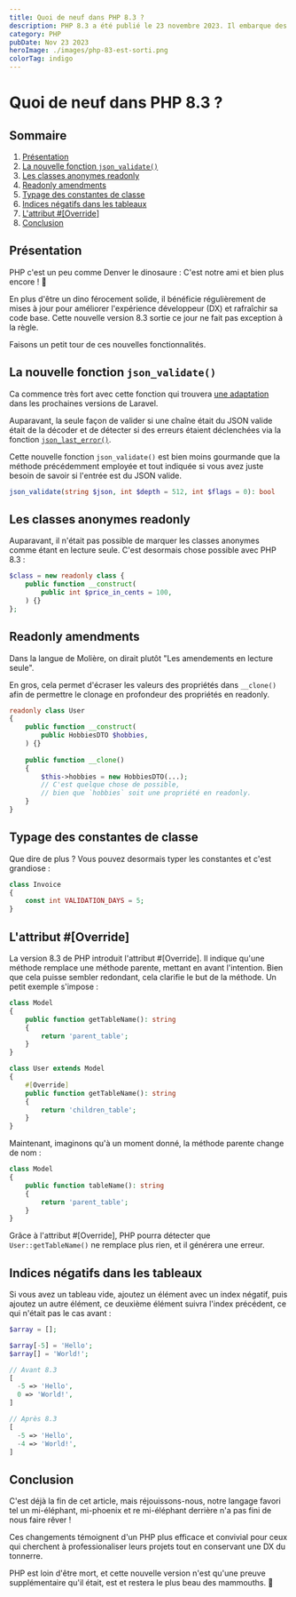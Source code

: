 ```yaml
---
title: Quoi de neuf dans PHP 8.3 ?
description: PHP 8.3 a été publié le 23 novembre 2023. Il embarque des améliorations pour les classes en readonly, la nouvelle fonction json_validate() et bien plus encore.
category: PHP
pubDate: Nov 23 2023
heroImage: ./images/php-83-est-sorti.png
colorTag: indigo
---
```


# Quoi de neuf dans PHP 8.3 ?

## Sommaire
1. [Présentation](#presentation)
6. [La nouvelle fonction `json_validate()`](#jsonvalidate)
7. [Les classes anonymes readonly](#anonymousreadonly)
2. [Readonly amendments](#readonlyamendments)
3. [Typage des constantes de classe](#typeconst)
5. [Indices négatifs dans les tableaux](#negativeindices)
4. [L'attribut #[Override]](#override)
8. [Conclusion](#conclusion)

## Présentation <a name="presentation"></a>
PHP c'est un peu comme Denver le dinosaure : C'est notre ami et bien plus encore ! 🦖

En plus d'être un dino férocement solide, il bénéficie régulièrement de mises à jour pour améliorer l'expérience développeur (DX) et rafraîchir sa code base. Cette nouvelle version 8.3 sortie ce jour ne fait pas exception à la règle.

Faisons un petit tour de ces nouvelles fonctionnalités.

## La nouvelle fonction `json_validate()` <a name="jsonvalidate"></a>

Ca commence très fort avec cette fonction qui trouvera [une adaptation](https://laravel.com/docs/9.x/helpers#method-str-is-json) dans les prochaines versions de Laravel.

Auparavant, la seule façon de valider si une chaîne était du JSON valide était de la décoder et de détecter si des erreurs étaient déclenchées via la fonction [`json_last_error()`](https://www.php.net/manual/en/function.json-last-error.php). 

Cette nouvelle fonction `json_validate()` est bien moins gourmande que la méthode précédemment employée et tout indiquée si vous avez juste besoin de savoir si l'entrée est du JSON valide.

```php
json_validate(string $json, int $depth = 512, int $flags = 0): bool
```

## Les classes anonymes readonly <a name="anonymousreadonly"></a>

Auparavant, il n'était pas possible de marquer les classes anonymes comme étant en lecture seule. C'est desormais chose possible avec PHP 8.3 :

```php
$class = new readonly class {
    public function __construct(
        public int $price_in_cents = 100,
    ) {}
};
```

## Readonly amendments <a name="readonlyamendments"></a>

Dans la langue de Molière, on dirait plutôt "Les amendements en lecture seule". 

En gros, cela permet d'écraser les valeurs des propriétés dans `__clone()` afin de permettre le clonage en profondeur des propriétés en readonly.

```php
readonly class User
{
    public function __construct(
        public HobbiesDTO $hobbies,
    ) {}
    
    public function __clone()
    {
        $this->hobbies = new HobbiesDTO(...); 
        // C'est quelque chose de possible,
        // bien que `hobbies` soit une propriété en readonly.
    }
}
```

## Typage des constantes de classe <a name="typeconst"></a>

Que dire de plus ? Vous pouvez desormais typer les constantes et c'est grandiose : 

```php
class Invoice
{
    const int VALIDATION_DAYS = 5; 
} 
```

## L'attribut #[Override] <a name="override"></a>

La version 8.3 de PHP introduit l'attribut #[Override]. Il indique qu'une méthode remplace une méthode parente, mettant en avant l'intention. Bien que cela puisse sembler redondant, cela clarifie le but de la méthode. Un petit exemple s'impose :

```php
class Model 
{
    public function getTableName(): string
    {
        return 'parent_table';
    }
}

class User extends Model
{
    #[Override]
    public function getTableName(): string
    {
        return 'children_table';
    }
} 
```

Maintenant, imaginons qu'à un moment donné, la méthode parente change de nom :

```php
class Model 
{
    public function tableName(): string
    {
        return 'parent_table';
    }
}
```

Grâce à l'attribut #[Override], PHP pourra détecter que `User::getTableName()` ne remplace plus rien, et il générera une erreur.

## Indices négatifs dans les tableaux <a name="negativeindices"></a>

Si vous avez un tableau vide, ajoutez un élément avec un index négatif, puis ajoutez un autre élément, ce deuxième élément suivra l'index précédent, ce qui n'était pas le cas avant :

```php
$array = [];

$array[-5] = 'Hello';
$array[] = 'World!';

// Avant 8.3
[
  -5 => 'Hello',
  0 => 'World!',
]

// Après 8.3
[
  -5 => 'Hello',
  -4 => 'World!',
]
```

## Conclusion <a name="conclusion"></a>

C'est déjà la fin de cet article, mais réjouissons-nous, notre langage favori tel un mi-éléphant, mi-phoenix et re mi-éléphant derrière n'a pas fini de nous faire rêver !

Ces changements témoignent d'un PHP plus efficace et convivial pour ceux qui cherchent à professionaliser leurs projets tout en conservant une DX du tonnerre.

PHP est loin d'être mort, et cette nouvelle version n'est qu'une preuve supplémentaire qu'il était, est et restera le plus beau des mammouths. 🦣


